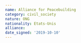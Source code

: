 ```yaml
---
name: Alliance for Peacebuilding
category: civil_society
nature: ONG
nationality: Etats-Unis
alliance: 
date_signed: '2019-10-10'
---
```

    